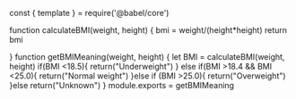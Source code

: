 const { template } = require('@babel/core')

function calculateBMI(weight, height) {
  bmi = weight/(height*height)
  return bmi

 }
 function getBMIMeaning(weight, height) {
  let BMI = calculateBMI(weight, height)
  if(BMI <18.5){
    return("Underweight")
  } else if(BMI >18.4 && BMI <25.0){
    return("Normal weight")
  }else if (BMI >25.0){
    return("Overweight")
  }else
  return("Unknown")
 }
module.exports = getBMIMeaning
